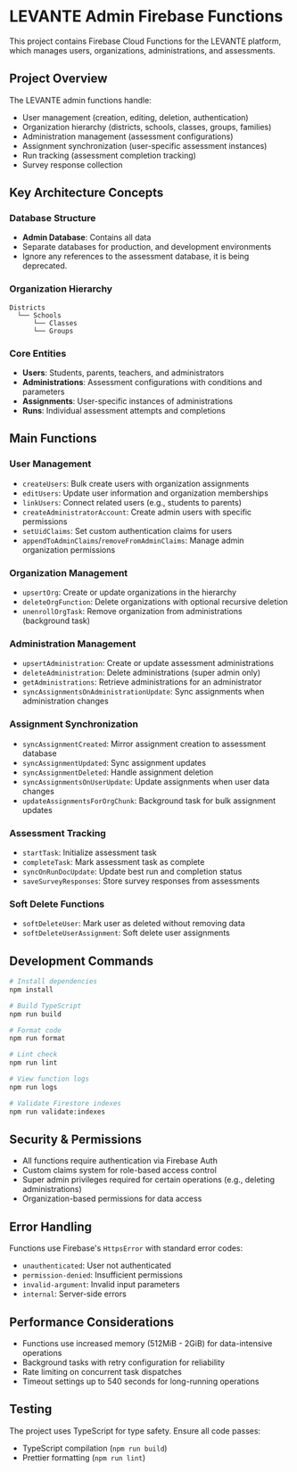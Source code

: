 # LEVANTE Admin Firebase Functions

This project contains Firebase Cloud Functions for the LEVANTE platform, which manages users, organizations, administrations, and assessments.

## Project Overview

The LEVANTE admin functions handle:
- User management (creation, editing, deletion, authentication)
- Organization hierarchy (districts, schools, classes, groups, families)
- Administration management (assessment configurations)
- Assignment synchronization (user-specific assessment instances)
- Run tracking (assessment completion tracking)
- Survey response collection

## Key Architecture Concepts

### Database Structure
- **Admin Database**: Contains all data
- Separate databases for production, and development environments
- Ignore any references to the assessment database, it is being deprecated.

### Organization Hierarchy
```
Districts
  └── Schools
      └── Classes
      └── Groups
```

### Core Entities
- **Users**: Students, parents, teachers, and administrators
- **Administrations**: Assessment configurations with conditions and parameters
- **Assignments**: User-specific instances of administrations
- **Runs**: Individual assessment attempts and completions

## Main Functions

### User Management
- `createUsers`: Bulk create users with organization assignments
- `editUsers`: Update user information and organization memberships
- `linkUsers`: Connect related users (e.g., students to parents)
- `createAdministratorAccount`: Create admin users with specific permissions
- `setUidClaims`: Set custom authentication claims for users
- `appendToAdminClaims`/`removeFromAdminClaims`: Manage admin organization permissions

### Organization Management
- `upsertOrg`: Create or update organizations in the hierarchy
- `deleteOrgFunction`: Delete organizations with optional recursive deletion
- `unenrollOrgTask`: Remove organization from administrations (background task)

### Administration Management
- `upsertAdministration`: Create or update assessment administrations
- `deleteAdministration`: Delete administrations (super admin only)
- `getAdministrations`: Retrieve administrations for an administrator
- `syncAssignmentsOnAdministrationUpdate`: Sync assignments when administration changes

### Assignment Synchronization
- `syncAssignmentCreated`: Mirror assignment creation to assessment database
- `syncAssignmentUpdated`: Sync assignment updates
- `syncAssignmentDeleted`: Handle assignment deletion
- `syncAssignmentsOnUserUpdate`: Update assignments when user data changes
- `updateAssignmentsForOrgChunk`: Background task for bulk assignment updates

### Assessment Tracking
- `startTask`: Initialize assessment task
- `completeTask`: Mark assessment task as complete
- `syncOnRunDocUpdate`: Update best run and completion status
- `saveSurveyResponses`: Store survey responses from assessments

### Soft Delete Functions
- `softDeleteUser`: Mark user as deleted without removing data
- `softDeleteUserAssignment`: Soft delete user assignments

## Development Commands

```bash
# Install dependencies
npm install

# Build TypeScript
npm run build

# Format code
npm run format

# Lint check
npm run lint

# View function logs
npm run logs

# Validate Firestore indexes
npm run validate:indexes

```

## Security & Permissions

- All functions require authentication via Firebase Auth
- Custom claims system for role-based access control
- Super admin privileges required for certain operations (e.g., deleting administrations)
- Organization-based permissions for data access

## Error Handling

Functions use Firebase's `HttpsError` with standard error codes:
- `unauthenticated`: User not authenticated
- `permission-denied`: Insufficient permissions
- `invalid-argument`: Invalid input parameters
- `internal`: Server-side errors

## Performance Considerations

- Functions use increased memory (512MiB - 2GiB) for data-intensive operations
- Background tasks with retry configuration for reliability
- Rate limiting on concurrent task dispatches
- Timeout settings up to 540 seconds for long-running operations

## Testing

The project uses TypeScript for type safety. Ensure all code passes:
- TypeScript compilation (`npm run build`)
- Prettier formatting (`npm run lint`)


